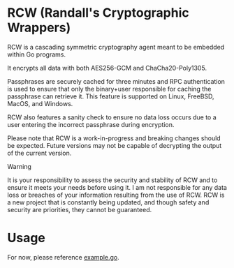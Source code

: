 # RCW (Randall's Cryptographic Wrappers)
RCW is a cascading symmetric cryptography agent meant to be embedded within Go programs.

It encrypts all data with both AES256-GCM and ChaCha20-Poly1305.

Passphrases are securely cached for three minutes and RPC authentication is used to
ensure that only the binary+user responsible for caching the passphrase can retrieve it.
This feature is supported on Linux, FreeBSD, MacOS, and Windows.

RCW also features a sanity check to ensure no data loss occurs due to a user entering the
incorrect passphrase during encryption.

Please note that RCW is a work-in-progress and breaking changes should be expected.
Future versions may not be capable of decrypting the output of the current version.

> [!WARNING]
>It is your responsibility to assess the security and stability of RCW and to ensure it meets your needs before using it.
>I am not responsible for any data loss or breaches of your information resulting from the use of RCW.
>RCW is a new project that is constantly being updated, and though safety and security are priorities, they cannot be guaranteed.

# Usage
For now, please reference [example.go](https://github.com/rwinkhart/randalls-cryptographic-wrappers/blob/main/example.go).
